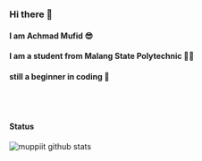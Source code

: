 ### Hi there 👋
#### I am Achmad Mufid 😎
#### I am a student from Malang State Polytechnic 👨‍🎓
#### still a beginner in coding 🔰
<br>
<br>

#### Status
![muppiit github stats](https://github-readme-stats.vercel.app/api?username=muppiit&show_icons=true&theme=dracula&hide=stars,issues)
<!--
**muppiit/muppiit** is a ✨ _special_ ✨ repository because its `README.md` (this file) appears on your GitHub profile.

Here are some ideas to get you started:

- 🔭 I’m currently working on ...
- 🌱 I’m currently learning ...
- 👯 I’m looking to collaborate on ...
- 🤔 I’m looking for help with ...
- 💬 Ask me about ...
- 📫 How to reach me: ...
- 😄 Pronouns: ...
- ⚡ Fun fact: ...
-->

